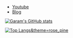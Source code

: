 * [Youtube](https://www.youtube.com/channel/UCtsaG2ePUxvo0-se9gkxEmg)
* [Blog](https://blog.storyg.co)


[![Garam's GitHub stats](https://github-readme-stats.vercel.app/api?username=garam-park&theme=rose_pine)]()

[![Top Langs](https://github-readme-stats.vercel.app/api/top-langs/?username=garam-park&layout=compact)&theme=rose_pine]()

